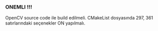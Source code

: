 ### ONEMLI !!! ###

OpenCV source code ile build edilmeli.
CMakeList dosyasında 297, 361 satırlarındaki seçenekler ON yapılmalı.